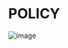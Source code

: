 # POLICY
![image](https://user-images.githubusercontent.com/93483481/213639805-cd8f3f5a-512a-46a4-941b-8b4e634ce775.png)
